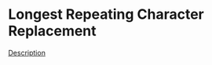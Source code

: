 Longest Repeating Character Replacement  
====

[Description](https://leetcode.com/problems/longest-repeating-character-replacement/)